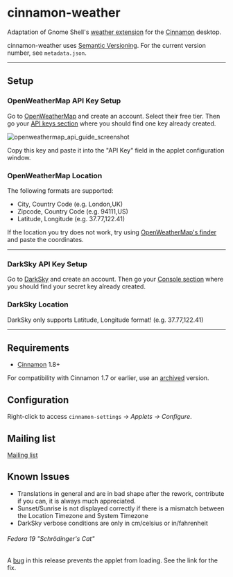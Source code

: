 # cinnamon-weather

Adaptation of Gnome Shell's [weather extension](https://github.com/simon04/gnome-shell-extension-weather) for the [Cinnamon](http://cinnamon.linuxmint.com) desktop.

cinnamon-weather uses [Semantic Versioning](http://semver.org/).  For the current version number, see `metadata.json`.  

----
## Setup
### OpenWeatherMap API Key Setup
Go to [OpenWeatherMap](https://openweathermap.org/) and create an account. Select their free tier. Then go your [API keys section](https://home.openweathermap.org/api_keys) where you should find one key already created.

![openweathermap_api_guide_screenshot](https://user-images.githubusercontent.com/3834659/51523797-48ef4c00-1de1-11e9-9e5b-39d0116b1468.png)

Copy this key and paste it into the "API Key" field in the applet configuration window.

### OpenWeatherMap Location
The following formats are supported:

* City, Country Code (e.g. London,UK)
* Zipcode, Country Code (e.g. 94111,US)
* Latitude, Longitude (e.g. 37.77,122.41)

If the location you try does not work, try using [OpenWeatherMap's finder](https://openweathermap.org/find) and paste the coordinates.



------

### DarkSky API Key Setup

Go to [DarkSky](https://darksky.net/dev/register) and create an account. Then go your [Console section](https://darksky.net/dev/account) where you should find your secret key already created.

### DarkSky Location

DarkSky only supports Latitude, Longitude format! (e.g. 37.77,122.41)

------



## Requirements

* [Cinnamon](https://github.com/linuxmint/Cinnamon) 1.8+ 

For compatibility with Cinnamon 1.7 or earlier, use an [archived](https://github.com/mockturtl/cinnamon-weather/tags) version.

## Configuration

Right-click to access `cinnamon-settings` -> _Applets -> Configure_.

## Mailing list
[Mailing list](http://groups.google.com/group/cinnamon-weather)

## Known Issues
* Translations in general and are in bad shape after the rework, contribute if you can, it is always much appreciated.
* Sunset/Sunrise is not displayed correctly if there is a mismatch between the Location Timezone and System Timezone
* DarkSky verbose conditions are only in cm/celsius or in/fahrenheit

###### Fedora 19 "Schrödinger's Cat" 

A [bug](https://github.com/mockturtl/cinnamon-weather/issues/43) in this release prevents the applet from loading.  See the link for the fix.

